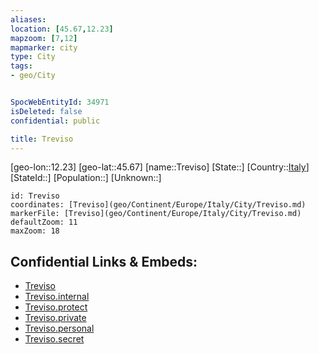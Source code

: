 ```yaml
---
aliases: 
location: [45.67,12.23]
mapzoom: [7,12] 
mapmarker: city 
type: City
tags:
- geo/City


SpocWebEntityId: 34971
isDeleted: false
confidential: public

title: Treviso
---
```

[geo-lon::12.23]
[geo-lat::45.67]
[name::Treviso]
[State::]
[Country::[Italy](geo/Continent/Europe/Italy.md)]
[StateId::]
[Population::]
[Unknown::]


```leaflet
id: Treviso
coordinates: [Treviso](geo/Continent/Europe/Italy/City/Treviso.md)
markerFile: [Treviso](geo/Continent/Europe/Italy/City/Treviso.md)
defaultZoom: 11 
maxZoom: 18
```


## Confidential Links & Embeds: 
- [Treviso](../../../../../../_public/geo/Continent/Europe/Italy/City/Treviso.md) 
- [Treviso.internal](../../../../../../_internal/geo/Continent/Europe/Italy/City/Treviso.internal.md) 
- [Treviso.protect](../../../../../../_protect/geo/Continent/Europe/Italy/City/Treviso.protect.md) 
- [Treviso.private](../../../../../../_private/geo/Continent/Europe/Italy/City/Treviso.private.md) 
- [Treviso.personal](../../../../../../_personal/geo/Continent/Europe/Italy/City/Treviso.personal.md) 
- [Treviso.secret](../../../../../../_secret/geo/Continent/Europe/Italy/City/Treviso.secret.md) 
